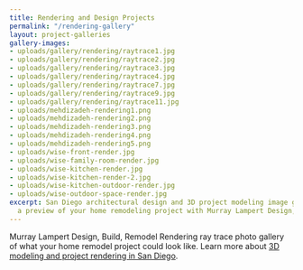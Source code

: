 ```yaml
---
title: Rendering and Design Projects
permalink: "/rendering-gallery"
layout: project-galleries
gallery-images:
- uploads/gallery/rendering/raytrace1.jpg
- uploads/gallery/rendering/raytrace2.jpg
- uploads/gallery/rendering/raytrace3.jpg
- uploads/gallery/rendering/raytrace4.jpg
- uploads/gallery/rendering/raytrace7.jpg
- uploads/gallery/rendering/raytrace9.jpg
- uploads/gallery/rendering/raytrace11.jpg
- uploads/mehdizadeh-rendering1.png
- uploads/mehdizadeh-rendering2.png
- uploads/mehdizadeh-rendering3.png
- uploads/mehdizadeh-rendering4.png
- uploads/mehdizadeh-rendering5.png
- uploads/wise-front-render.jpg
- uploads/wise-family-room-render.jpg
- uploads/wise-kitchen-render.jpg
- uploads/wise-kitchen-render-2.jpg
- uploads/wise-kitchen-outdoor-render.jpg
- uploads/wise-outdoor-space-render.jpg
excerpt: San Diego architectural design and 3D project modeling image gallery. Get
  a preview of your home remodeling project with Murray Lampert Design, Build, Remodel.
---
```


Murray Lampert Design, Build, Remodel Rendering ray trace photo gallery of what your home remodel project could look like. Learn more about [3D modeling and project rendering in San Diego](/3d-architectural-rendering-services).
